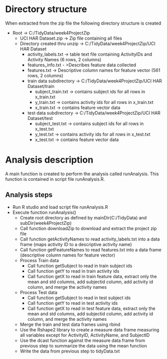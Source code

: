 ﻿<html lang="en" xmlns="http://www.w3.org/1999/xhtml">
<head>
    <meta charset="utf-8" />
    <title>README</title>
</head>
<body>
    <h1>Directory structure</h1>
    <p>When extracted from the zip file the following directory structure is created</p> 
    <ul>
        <li>Root -> C:/TidyData/week4ProjectZip
            <ul>
                <li>UCI HAR Dataset.zip -> Zip file containing all files</li>
                <li>Directory created thru unzip -> C:/TidyData/week4ProjectZip/UCI HAR Dataset
                    <ul>
                        <li>activity_labels.txt -> table text file containing ActivityIDs and Activity Names (6 rows, 2 columns)</li>
                        <li>features_info.txt - >Describes feature data collected</li>
                        <li>features.txt -> Descriptive column names for feature vector (561 rows, 2 columns)</li>
                        <li>train data subdirectory -> C:/TidyData/week4ProjectZip/UCI HAR Dataset/train
                            <ul>
                                <li>subject_train.txt -> contains subject ids for all rows in x_train.txt</li>
                                <li>y_train.txt -> contains activity ids for all rows in x_train.txt</li>
                                <li>x_train.txt -> contains feature vector data</li>
                            </ul>
                        </li>
                        <li>
                            test data subdirectory -> C:/TidyData/week4ProjectZip/UCI HAR Dataset/test
                            <ul>
                                <li>subject_test.txt -> contains subject ids for all rows in x_test.txt</li>
                                <li>y_test.txt -> contains activity ids for all rows in x_test.txt</li>
                                <li>x_test.txt -> contains feature vector data</li>
                            </ul>
                        </li>
                    </ul>
                </li>
            </ul>
        </li>
    </ul>
    <h1>Analysis description</h1>
    <p>
        A main function is created to perform the analysis called runAnalysis.  This function is contained in script file runAnalysis.R.
        <h2>Analysis steps</h2>
        <ul>
            <li>Run R studio and load script file runAnalysis.R</li>
            <li>Execute function runAnalysis()
                <ul>
                    <li>Create root directory as defined by mainDir(C:/TidyData) and subDir(week4ProjectZip)</li>
                    <li>Call function downloadZip to download and extract the project zip file</li>
                    <li>Call function getActivityNames to read activity_labels.txt into a data frame (maps activity ID to a descriptive activity name)</li>
                    <li>Call function getFeatureNames to read features.txt into a data frame (descriptive column names for feature vector)</li>
                    <li>Process Train data
                        <ul>
                            <li>Call function getSubject to read in train subject ids</li>
                            <li>Call function getY to read in train activity ids</li>
                            <li>Call function getX to read in train feature data, extract only the mean and std columns, add subjectid column, add activity id column, and merge the activity names</li>
                        </ul>
                    </li>
                    <li>
                        Process Test data
                        <ul>
                            <li>Call function getSubject to read in test subject ids</li>
                            <li>Call function getY to read in test activity ids</li>
                            <li>Call function getX to read in test feature data, extract only the mean and std columns, add subjectid column, add activity id column, and merge the activity names</li>
                        </ul>
                    </li>
                    <li>Merge the train and test data frames using rbind</li>
                    <li>Use the Rshape2 library to create a measure data frame measuring all variables except for ActivityID, ActivityName, and SubjectID</li>
                    <li>Use the dcast function against the measure data frame from previous step to summarize the data using the mean function</li>
                    <li>Write the data from previous step to tidyData.txt</li>
                </ul>
            </li>
        </ul>
    </p>
</body>
</html>